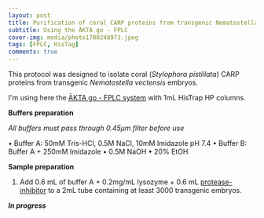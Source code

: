 ```yaml
---
layout: post
title: Purification of coral CARP proteins from transgenic Nematostella embryos 
subtitle: Using the ÄKTA go - FPLC
cover-img: media/photo1700248973.jpeg
tags: [FPLC, HisTag]
comments: true
---
```


This protocol was designed to isolate coral (_Stylophora pistillata_) CARP proteins from transgenic _Nematostella vectensis_ embryos. 

I'm using here the [ÄKTA go - FPLC system](https://www.bionity.com/en/products/1128708/aekta-go-fplc-made-compact.html) with 1mL HisTrap HP columns.


**Buffers preparation**

_All buffers must pass through 0.45µm filter before use_

•	Buffer A: 50mM Tris-HCl, 0.5M NaCl, 10mM Imidazole pH 7.4
•	Buffer B: Buffer A + 250mM Imidazole
•	0.5M NaOH
•	20% EtOH

**Sample preparation**
1. Add 0.6 mL of buffer A + 0.2mg/mL lysozyme + 0.6 mL [protease-inhibitor](https://www.sigmaaldrich.com/US/en/product/roche/coro) to a 2mL tube containing at least 3000 transgenic embryos.


**_In progress_**


